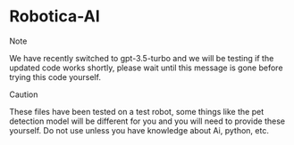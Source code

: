 # Robotica-AI                  


>[!NOTE]
>We have recently switched to gpt-3.5-turbo and we will be testing if the updated code works shortly, please wait until this message is gone before trying this code yourself.

>[!CAUTION]
>These files have been tested on a test robot, some things like the pet detection model will be different for you and you will need to provide these yourself.
>Do not use unless you have knowledge about Ai, python, etc.
